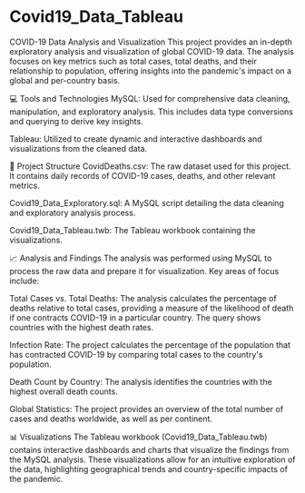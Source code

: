 # Covid19_Data_Tableau

COVID-19 Data Analysis and Visualization
This project provides an in-depth exploratory analysis and visualization of global COVID-19 data. The analysis focuses on key metrics such as total cases, total deaths, and their relationship to population, offering insights into the pandemic's impact on a global and per-country basis.

💻 Tools and Technologies
MySQL: Used for comprehensive data cleaning, manipulation, and exploratory analysis. This includes data type conversions and querying to derive key insights.

Tableau: Utilized to create dynamic and interactive dashboards and visualizations from the cleaned data.

📂 Project Structure
CovidDeaths.csv: The raw dataset used for this project. It contains daily records of COVID-19 cases, deaths, and other relevant metrics.

Covid19_Data_Exploratory.sql: A MySQL script detailing the data cleaning and exploratory analysis process.

Covid19_Data_Tableau.twb: The Tableau workbook containing the visualizations.

📈 Analysis and Findings
The analysis was performed using MySQL to process the raw data and prepare it for visualization. Key areas of focus include:

Total Cases vs. Total Deaths: The analysis calculates the percentage of deaths relative to total cases, providing a measure of the likelihood of death if one contracts COVID-19 in a particular country. The query shows countries with the highest death rates.

Infection Rate: The project calculates the percentage of the population that has contracted COVID-19 by comparing total cases to the country's population.

Death Count by Country: The analysis identifies the countries with the highest overall death counts.

Global Statistics: The project provides an overview of the total number of cases and deaths worldwide, as well as per continent.

📊 Visualizations
The Tableau workbook (Covid19_Data_Tableau.twb) contains interactive dashboards and charts that visualize the findings from the MySQL analysis. These visualizations allow for an intuitive exploration of the data, highlighting geographical trends and country-specific impacts of the pandemic.
